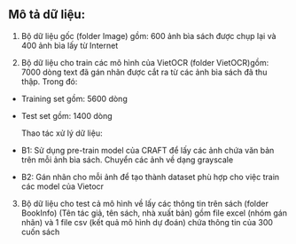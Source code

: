 ## Mô tả dữ liệu:

1. Bộ dữ liệu gốc (folder Image) gồm: 600 ảnh bìa sách được chụp lại và 400 ảnh bìa lấy từ Internet


2. Bộ dữ liệu cho train các mô hình của VietOCR (folder VietOCR)gồm: 7000 dòng text đã gán nhãn được cắt ra từ các ảnh bìa sách đã thu thập. Trong đó:
+ Training set gồm: 5600 dòng
+ Test set gồm: 1400 dòng
 
  Thao tác xử lý dữ liệu: 
+ B1: Sử dụng pre-train model của CRAFT để lấy các ảnh chứa văn bản trên mỗi ảnh bìa sách. Chuyển các ảnh về dạng grayscale
+ B2: Gán nhãn cho mỗi ảnh để tạo thành dataset phù hợp cho việc train các model của Vietocr


3. Bộ dữ liệu cho test cả mô hình về lấy các thông tin trên sách (folder BookInfo) (Tên tác giả, tên sách, nhà xuất bản) gồm file excel (nhóm gán nhãn) và 1 file csv (kết quả mô hình dự đoán) chứa thông tin của 300 cuốn sách
